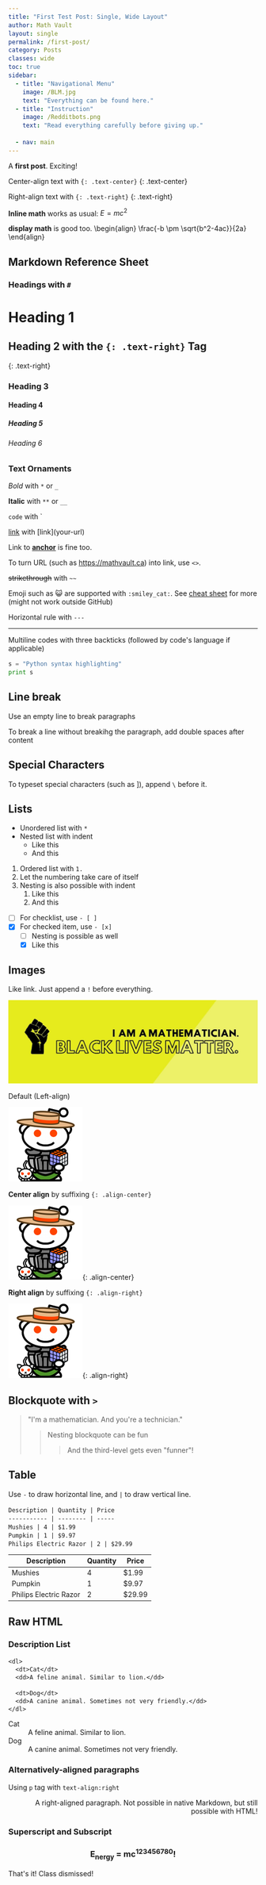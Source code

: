 ```yaml
---
title: "First Test Post: Single, Wide Layout"
author: Math Vault
layout: single
permalink: /first-post/
category: Posts
classes: wide
toc: true
sidebar: 
  - title: "Navigational Menu"
    image: /BLM.jpg
    text: "Everything can be found here." 
  - title: "Instruction"
    image: /Redditbots.png
    text: "Read everything carefully before giving up." 
    
  - nav: main
---
```


A **first post**. Exciting!

Center-align text with `{: .text-center}`
{: .text-center}

Right-align text with `{: .text-right}`
{: .text-right}

**Inline math** works as usual: $E=mc^2$

**display math** is good too. \begin{align} \frac{-b \pm \sqrt{b^2-4ac}}{2a} \end{align}

## Markdown Reference Sheet

### Headings with `#`

# Heading 1
## Heading 2 with the `{: .text-right}` Tag
{: .text-right}

### Heading 3
#### Heading 4
##### Heading 5
###### Heading 6

### Text Ornaments

*Bold* with `*` or `_`

**Italic** with `**` or `__`

`code` with `

[link](https://mathvault.ca) with \[link\](your-url)

Link to [**anchor**](#text-ornaments) is fine too.

To turn URL (such as <https://mathvault.ca>) into link, use `<>`.

~~strikethrough~~ with `~~`

Emoji such as :smiley_cat: are supported with `:smiley_cat:`. See [cheat sheet](https://github.com/ikatyang/emoji-cheat-sheet/blob/master/README.md) for more (might not work outside GitHub)

Horizontal rule with `---`

---

Multiline codes with three backticks (followed by code's language if applicable)

```python
s = "Python syntax highlighting"
print s
```

## Line break

Use an empty line to break paragraphs

To break a line without breakihg the paragraph, add double spaces after content

## Special Characters

To typeset special characters (such as \]), append `\` before it.

## Lists

* Unordered list with `* `
* Nested list with indent
  * Like this
  * And this

1. Ordered list with `1. `
1. Let the numbering take care of itself
1. Nesting is also possible with indent
   1. Like this
   1. And this
   
- [ ] For checklist, use `- [ ]`
- [x] For checked item, use `- [x]`
  - [ ] Nesting is possible as well
  - [x] Like this
   
## Images

Like link. Just append a `!` before everything.

![Mathematician](/BLM.jpg)

Default (Left-align)

![Mathematician](/Redditbots.png)

**Center align** by suffixing `{: .align-center}`

![Mathematician](/Redditbots.png){: .align-center}


**Right align** by suffixing `{: .align-right}`

![Mathematician](/Redditbots.png){: .align-right}

## Blockquote with `> `

> "I'm a mathematician. And you're a technician."
> > Nesting blockquote can be fun
> > > And the third-level gets even "funner"!

## Table

Use `-` to draw horizontal line, and `|` to draw vertical line.

`Description | Quantity | Price`   
`----------- | -------- | -----`   
`Mushies | 4 | $1.99`  
`Pumpkin | 1 | $9.97`  
`Philips Electric Razor | 2 | $29.99`

Description | Quantity | Price
----------- | -------- | -----
Mushies | 4 | $1.99
Pumpkin | 1 | $9.97
Philips Electric Razor | 2 | $29.99 

## Raw HTML

### Description List

```
<dl>
  <dt>Cat</dt>
  <dd>A feline animal. Similar to lion.</dd>

  <dt>Dog</dt>
  <dd>A canine animal. Sometimes not very friendly.</dd>
</dl>
```

<dl>
  <dt>Cat</dt>
  <dd>A feline animal. Similar to lion.</dd>

  <dt>Dog</dt>
  <dd>A canine animal. Sometimes not very friendly.</dd>
</dl>

### Alternatively-aligned paragraphs

Using `p` tag with `text-align:right`

<p style="text-align:right;">A right-aligned paragraph. Not possible in native Markdown, but still possible with HTML!</p>

### Superscript and Subscript

<h3 style="text-align:center;">E<sub>nergy</sub> = mc<sup>123456780</sup>!</h3>

That's it! Class dismissed!


